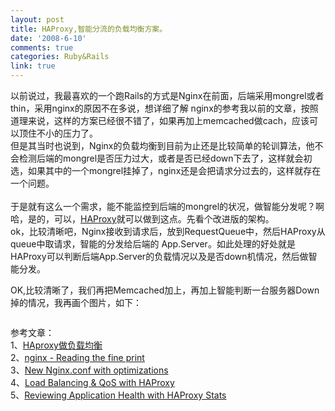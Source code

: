 ```yaml
---
layout: post
title: HAProxy,智能分流的负载均衡方案。
date: '2008-6-10'
comments: true
categories: Ruby&Rails
link: true
---
```

<p>以前说过，我最喜欢的一个跑Rails的方式是Nginx在前面，后端采用mongrel或者thin，采用nginx的原因不在多说，想详细了解 nginx的参考我以前的文章，按照道理来说，这样的方案已经很不错了，如果再加上memcached做cach，应该可以顶住不小的压力了。<br />
但是其当时也说到，Nginx的负载均衡到目前为止还是比较简单的轮训算法，他不会检测后端的mongrel是否压力过大，或者是否已经down下去了，这样就会初选，如果其中的一个mongrel挂掉了，nginx还是会把请求分过去的，这样就存在一个问题。<br />
<br />
于是就有这么一个需求，能不能监控到后端的mongrel的状况，做智能分发呢？啊哈，是的，可以，<a href="http://haproxy.1wt.eu/download/1.2/doc/architecture.txt">HAProxy</a>就可以做到这点。先看个改进版的架构。<br />
<img alt="" src="http://www.igvita.com/posts/05-08/haproxy-diagram.png" /><br />
ok，比较清晰吧，Nginx接收到请求后，放到RequestQueue中，然后HAProxy从queue中取请求，智能的分发给后端的 App.Server。如此处理的好处就是HAProxy可以判断后端App.Server的负载情况以及是否down机情况，然后做智能分发。</p>
<p>OK,比较清晰了，我们再把Memcached加上，再加上智能判断一台服务器Down掉的情况，我再画个图片，如下：</p>
<p><img src="http://lh3.ggpht.com/iceskysl/SE-chiVdktI/AAAAAAAACIY/QAcLzs3Nzbc/s400/haproxy_nginx_mongrel.jpg" alt="" /></p>
<p>参考文章：<br />
1、<a href="http://chinaonrails.com/topic/view/1619/1.html">HAproxy做负载均衡</a><br />
2、<a href="http://www.opensourcery.co.za/2008/05/15/nginx-reading-the-fine-print/">nginx - Reading the fine print </a><br />
3、<a href="http://brainspl.at/articles/2007/01/03/new-nginx-conf-with-optimizations">New Nginx.conf with optimizations</a><br />
4、<a href="http://www.igvita.com/2008/05/13/load-balancing-qos-with-haproxy/">Load Balancing &amp; QoS with HAProxy</a><br />
5、<a href="http://blog.hungrymachine.com/2008/3/27/analyzing-application-performance-with-haproxy-stats">Reviewing Application Health with HAProxy Stats</a></p>
